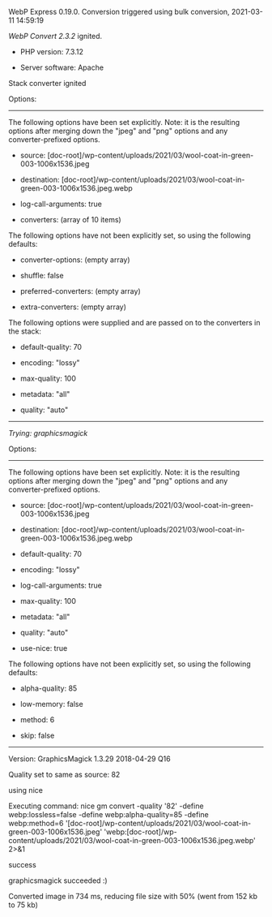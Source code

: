 WebP Express 0.19.0. Conversion triggered using bulk conversion, 2021-03-11 14:59:19

*WebP Convert 2.3.2*  ignited.
- PHP version: 7.3.12
- Server software: Apache

Stack converter ignited

Options:
------------
The following options have been set explicitly. Note: it is the resulting options after merging down the "jpeg" and "png" options and any converter-prefixed options.
- source: [doc-root]/wp-content/uploads/2021/03/wool-coat-in-green-003-1006x1536.jpeg
- destination: [doc-root]/wp-content/uploads/2021/03/wool-coat-in-green-003-1006x1536.jpeg.webp
- log-call-arguments: true
- converters: (array of 10 items)

The following options have not been explicitly set, so using the following defaults:
- converter-options: (empty array)
- shuffle: false
- preferred-converters: (empty array)
- extra-converters: (empty array)

The following options were supplied and are passed on to the converters in the stack:
- default-quality: 70
- encoding: "lossy"
- max-quality: 100
- metadata: "all"
- quality: "auto"
------------


*Trying: graphicsmagick* 

Options:
------------
The following options have been set explicitly. Note: it is the resulting options after merging down the "jpeg" and "png" options and any converter-prefixed options.
- source: [doc-root]/wp-content/uploads/2021/03/wool-coat-in-green-003-1006x1536.jpeg
- destination: [doc-root]/wp-content/uploads/2021/03/wool-coat-in-green-003-1006x1536.jpeg.webp
- default-quality: 70
- encoding: "lossy"
- log-call-arguments: true
- max-quality: 100
- metadata: "all"
- quality: "auto"
- use-nice: true

The following options have not been explicitly set, so using the following defaults:
- alpha-quality: 85
- low-memory: false
- method: 6
- skip: false
------------

Version: GraphicsMagick 1.3.29 2018-04-29 Q16 
Quality set to same as source: 82
using nice
Executing command: nice gm convert -quality '82' -define webp:lossless=false -define webp:alpha-quality=85 -define webp:method=6 '[doc-root]/wp-content/uploads/2021/03/wool-coat-in-green-003-1006x1536.jpeg' 'webp:[doc-root]/wp-content/uploads/2021/03/wool-coat-in-green-003-1006x1536.jpeg.webp' 2>&1
success
graphicsmagick succeeded :)

Converted image in 734 ms, reducing file size with 50% (went from 152 kb to 75 kb)

